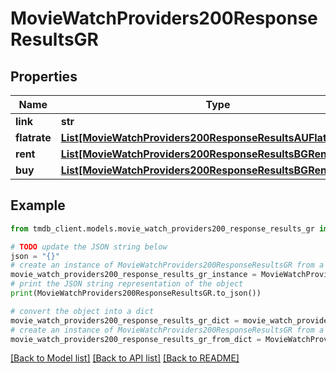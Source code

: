 # MovieWatchProviders200ResponseResultsGR


## Properties

Name | Type | Description | Notes
------------ | ------------- | ------------- | -------------
**link** | **str** |  | [optional] 
**flatrate** | [**List[MovieWatchProviders200ResponseResultsAUFlatrateInner]**](MovieWatchProviders200ResponseResultsAUFlatrateInner.md) |  | [optional] 
**rent** | [**List[MovieWatchProviders200ResponseResultsBGRentInner]**](MovieWatchProviders200ResponseResultsBGRentInner.md) |  | [optional] 
**buy** | [**List[MovieWatchProviders200ResponseResultsBGRentInner]**](MovieWatchProviders200ResponseResultsBGRentInner.md) |  | [optional] 

## Example

```python
from tmdb_client.models.movie_watch_providers200_response_results_gr import MovieWatchProviders200ResponseResultsGR

# TODO update the JSON string below
json = "{}"
# create an instance of MovieWatchProviders200ResponseResultsGR from a JSON string
movie_watch_providers200_response_results_gr_instance = MovieWatchProviders200ResponseResultsGR.from_json(json)
# print the JSON string representation of the object
print(MovieWatchProviders200ResponseResultsGR.to_json())

# convert the object into a dict
movie_watch_providers200_response_results_gr_dict = movie_watch_providers200_response_results_gr_instance.to_dict()
# create an instance of MovieWatchProviders200ResponseResultsGR from a dict
movie_watch_providers200_response_results_gr_from_dict = MovieWatchProviders200ResponseResultsGR.from_dict(movie_watch_providers200_response_results_gr_dict)
```
[[Back to Model list]](../README.md#documentation-for-models) [[Back to API list]](../README.md#documentation-for-api-endpoints) [[Back to README]](../README.md)


